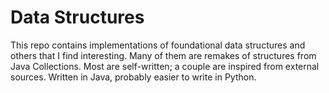 # Data Structures

This repo contains implementations of foundational data structures and others that I find interesting. Many of them are remakes of structures from Java Collections. Most are self-written; a couple are inspired from external sources. Written in Java, probably easier to write in Python.